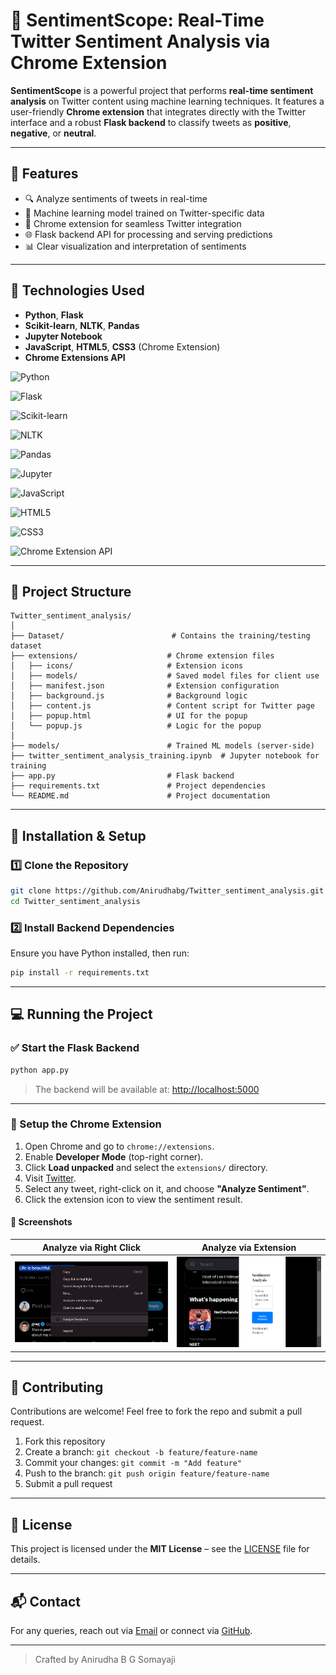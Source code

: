 # 🎯 SentimentScope: Real-Time Twitter Sentiment Analysis via Chrome Extension

**SentimentScope** is a powerful project that performs **real-time sentiment analysis** on Twitter content using machine learning techniques. It features a user-friendly **Chrome extension** that integrates directly with the Twitter interface and a robust **Flask backend** to classify tweets as **positive**, **negative**, or **neutral**.

---

## 🚀 Features

* 🔍 Analyze sentiments of tweets in real-time
* 🧠 Machine learning model trained on Twitter-specific data
* 🧩 Chrome extension for seamless Twitter integration
* 🌐 Flask backend API for processing and serving predictions
* 📊 Clear visualization and interpretation of sentiments

---

## 🧠 Technologies Used

* **Python**, **Flask**
* **Scikit-learn**, **NLTK**, **Pandas**
* **Jupyter Notebook**
* **JavaScript**, **HTML5**, **CSS3** (Chrome Extension)
* **Chrome Extensions API**

<!-- Python -->
![Python](https://img.shields.io/badge/Python-3776AB?style=for-the-badge&logo=python&logoColor=white)

<!-- Flask -->
![Flask](https://img.shields.io/badge/Flask-000000?style=for-the-badge&logo=flask&logoColor=white)

<!-- Scikit-learn -->
![Scikit-learn](https://img.shields.io/badge/Scikit--learn-F7931E?style=for-the-badge&logo=scikit-learn&logoColor=white)

<!-- NLTK -->
![NLTK](https://img.shields.io/badge/NLTK-009688?style=for-the-badge&logo=python&logoColor=white)

<!-- Pandas -->
![Pandas](https://img.shields.io/badge/Pandas-150458?style=for-the-badge&logo=pandas&logoColor=white)

<!-- Jupyter Notebook -->
![Jupyter](https://img.shields.io/badge/Jupyter-F37626?style=for-the-badge&logo=jupyter&logoColor=white)

<!-- JavaScript -->
![JavaScript](https://img.shields.io/badge/JavaScript-F7DF1E?style=for-the-badge&logo=javascript&logoColor=black)

<!-- HTML5 -->
![HTML5](https://img.shields.io/badge/HTML5-E34F26?style=for-the-badge&logo=html5&logoColor=white)

<!-- CSS3 -->
![CSS3](https://img.shields.io/badge/CSS3-1572B6?style=for-the-badge&logo=css3&logoColor=white)

<!-- Chrome Extension -->
![Chrome Extension API](https://img.shields.io/badge/Chrome_Extension-4285F4?style=for-the-badge&logo=googlechrome&logoColor=white)

---

## 📁 Project Structure

```plaintext
Twitter_sentiment_analysis/
│
├── Dataset/                        # Contains the training/testing dataset
├── extensions/                    # Chrome extension files
│   ├── icons/                     # Extension icons
│   ├── models/                    # Saved model files for client use
│   ├── manifest.json              # Extension configuration
│   ├── background.js              # Background logic
│   ├── content.js                 # Content script for Twitter page
│   ├── popup.html                 # UI for the popup
│   └── popup.js                   # Logic for the popup
│
├── models/                        # Trained ML models (server-side)
├── twitter_sentiment_analysis_training.ipynb  # Jupyter notebook for training
├── app.py                         # Flask backend
├── requirements.txt               # Project dependencies
└── README.md                      # Project documentation
```

---

## 🔧 Installation & Setup

### 1️⃣ Clone the Repository

```bash
git clone https://github.com/Anirudhabg/Twitter_sentiment_analysis.git
cd Twitter_sentiment_analysis
```

### 2️⃣ Install Backend Dependencies

Ensure you have Python installed, then run:

```bash
pip install -r requirements.txt
```

---

## 💻 Running the Project

### ✅ Start the Flask Backend

```bash
python app.py
```

> The backend will be available at: [http://localhost:5000](http://localhost:5000)

---

### 🧩 Setup the Chrome Extension

1. Open Chrome and go to `chrome://extensions`.
2. Enable **Developer Mode** (top-right corner).
3. Click **Load unpacked** and select the `extensions/` directory.
4. Visit [Twitter](https://twitter.com).
5. Select any tweet, right-click on it, and choose **"Analyze Sentiment"**.
6. Click the extension icon to view the sentiment result.

#### 📸 Screenshots

| Analyze via Right Click                                                                                                                   | Analyze via Extension                                                                                                                  |
| ----------------------------------------------------------------------------------------------------------------------------------------- | -------------------------------------------------------------------------------------------------------------------------------------- |
| ![Analyze Sentiment](https://github.com/Anirudhabg/Twitter_sentiment_analysis/blob/5f3d83c54b2205ee3ba7bc11c32373979a3de3ae/Images/1.png) | ![Extension Icon](https://github.com/Anirudhabg/Twitter_sentiment_analysis/blob/5f3d83c54b2205ee3ba7bc11c32373979a3de3ae/Images/2.png) |

---

## 📌 Contributing

Contributions are welcome! Feel free to fork the repo and submit a pull request.

1. Fork this repository
2. Create a branch: `git checkout -b feature/feature-name`
3. Commit your changes: `git commit -m "Add feature"`
4. Push to the branch: `git push origin feature/feature-name`
5. Submit a pull request

---

## 📜 License

This project is licensed under the **MIT License** – see the [LICENSE](LICENSE) file for details.

---

## 📬 Contact

For any queries, reach out via [Email](mailto:anirudhabg@gmail.com) or connect via [GitHub](https://github.com/Anirudhabg).

---

> Crafted by Anirudha B G Somayaji
